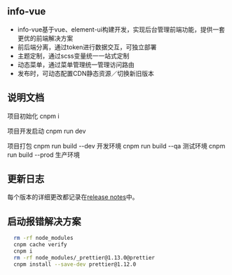 ## info-vue
- info-vue基于vue、element-ui构建开发，实现后台管理前端功能，提供一套更优的前端解决方案
- 前后端分离，通过token进行数据交互，可独立部署
- 主题定制，通过scss变量统一一站式定制
- 动态菜单，通过菜单管理统一管理访问路由
- 发布时，可动态配置CDN静态资源／切换新旧版本

## 说明文档

项目初始化
cnpm i

项目开发启动
cnpm run dev

项目打包
cnpm run build --dev  开发环境
cnpm run build --qa   测试环境
cnpm run build --prod 生产环境


## 更新日志
每个版本的详细更改都记录在[release notes](https://github.com/daxiongYang/renren-fast-vue/releases)中。

## 启动报错解决方案
```bash
  rm -rf node_modules
  cnpm cache verify
  cnpm i
  rm -rf node_modules/_prettier@1.13.0@prettier
  cnpm install --save-dev prettier@1.12.0
```
